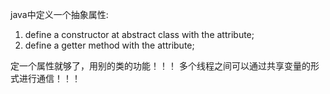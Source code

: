 java中定义一个抽象属性:
1. define a constructor at abstract class with the attribute;
2. define a getter method with the attribute;

定一个属性就够了，用别的类的功能！！！
多个线程之间可以通过共享变量的形式进行通信！！！